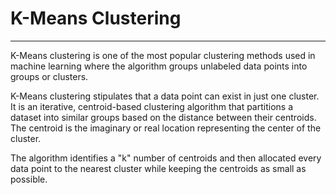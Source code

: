 # K-Means Clustering

---

K-Means clustering is one of the most popular clustering methods used in machine learning where the algorithm groups unlabeled data points into groups or clusters.

K-Means clustering stipulates that a data point can exist in just one cluster. It is an iterative, centroid-based clustering algorithm that partitions a dataset into similar groups based on the distance between their centroids. The centroid is the imaginary or real location representing the center of the cluster.

The algorithm identifies a "k" number of centroids and then allocated every data point to the nearest cluster while keeping the centroids as small as possible.